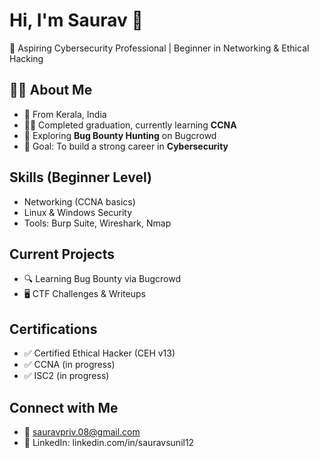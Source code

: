 # Hi, I'm Saurav 👋

🚀 Aspiring Cybersecurity Professional | Beginner in Networking & Ethical Hacking  

## 👨‍💻 About Me
- 📍 From Kerala, India  
- 🧑‍🎓 Completed graduation, currently learning **CCNA**  
- 🔎 Exploring **Bug Bounty Hunting** on Bugcrowd  
- 🎯 Goal: To build a strong career in **Cybersecurity** 

## Skills (Beginner Level)
- Networking (CCNA basics)
- Linux & Windows Security
- Tools: Burp Suite, Wireshark, Nmap

## Current Projects
- 🔍 Learning Bug Bounty via Bugcrowd
- 🖥️ CTF Challenges & Writeups

## Certifications

- ✅ Certified Ethical Hacker (CEH v13)  
- ✅ CCNA (in progress)  
- ✅ ISC2 (in progress)  


## Connect with Me
- 📧 sauravpriv.08@gmail.com
- 💼 LinkedIn: linkedin.com/in/sauravsunil12
